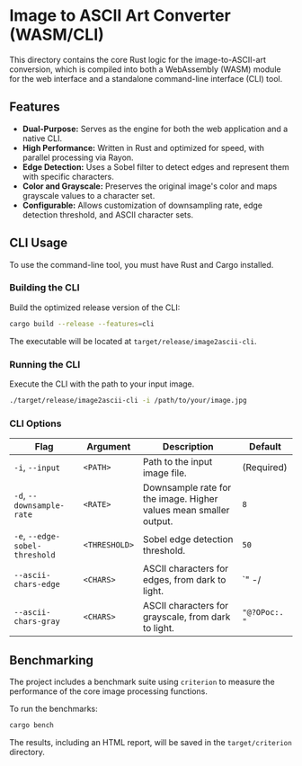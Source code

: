 # Image to ASCII Art Converter (WASM/CLI)

This directory contains the core Rust logic for the image-to-ASCII-art conversion, which is compiled into both a WebAssembly (WASM) module for the web interface and a standalone command-line interface (CLI) tool.

## Features

-   **Dual-Purpose:** Serves as the engine for both the web application and a native CLI.
-   **High Performance:** Written in Rust and optimized for speed, with parallel processing via Rayon.
-   **Edge Detection:** Uses a Sobel filter to detect edges and represent them with specific characters.
-   **Color and Grayscale:** Preserves the original image's color and maps grayscale values to a character set.
-   **Configurable:** Allows customization of downsampling rate, edge detection threshold, and ASCII character sets.

## CLI Usage

To use the command-line tool, you must have Rust and Cargo installed.

### Building the CLI

Build the optimized release version of the CLI:

```bash
cargo build --release --features=cli
```

The executable will be located at `target/release/image2ascii-cli`.

### Running the CLI

Execute the CLI with the path to your input image.

```bash
./target/release/image2ascii-cli -i /path/to/your/image.jpg
```

### CLI Options

| Flag                     | Argument              | Description                                                              | Default      |
| ------------------------ | --------------------- | ------------------------------------------------------------------------ | ------------ |
| `-i`, `--input`          | `<PATH>`              | Path to the input image file.                                            | (Required)   |
| `-d`, `--downsample-rate`| `<RATE>`              | Downsample rate for the image. Higher values mean smaller output.        | `8`          |
| `-e`, `--edge-sobel-threshold` | `<THRESHOLD>`         | Sobel edge detection threshold.                                          | `50`         |
| `--ascii-chars-edge`     | `<CHARS>`             | ASCII characters for edges, from dark to light.                          | `" -/|\\"`   |
| `--ascii-chars-gray`     | `<CHARS>`             | ASCII characters for grayscale, from dark to light.                      | `"@?OPoc:. "` |

## Benchmarking

The project includes a benchmark suite using `criterion` to measure the performance of the core image processing functions.

To run the benchmarks:

```bash
cargo bench
```

The results, including an HTML report, will be saved in the `target/criterion` directory.
